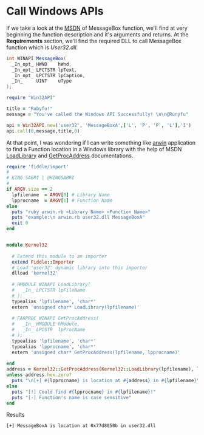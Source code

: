 # Call Windows APIs

If we take a look at the [MSDN](https://msdn.microsoft.com/en-us/library/windows/desktop/ms645505(v=vs.85).aspx) of MessageBox function, we'll find at very beginning the function description and it's arguments and returns. At the **Requirements** section, we'll find the required DLL to call MessageBox function which is *User32.dll*.

```csharp
int WINAPI MessageBox(
  _In_opt_ HWND    hWnd,
  _In_opt_ LPCTSTR lpText,
  _In_opt_ LPCTSTR lpCaption,
  _In_     UINT    uType
);
```

```ruby
require "Win32API"

title = "Rubyfu!"
message = "You've called the Windows API Successfully! \n\n@Runyfu" 

api = Win32API.new('user32', 'MessageBoxA',['L', 'P', 'P', 'L'],'I')
api.call(0,message,title,0)
```

At that point, I was wondering if I can write something like [arwin](http://www.vividmachines.com/shellcode/arwin.c) application to find a Function location in a Windows library with the help of MSDN [LoadLibrary](https://msdn.microsoft.com/en-us/library/windows/desktop/ms684175(v=vs.85).aspx) and [GetProcAddress](https://msdn.microsoft.com/en-us/library/windows/desktop/ms683212(v=vs.85).aspx) documentations.
```ruby
require 'fiddle/import'
# 
# KING SABRI | @KINGSABRI
#
if ARGV.size == 2
  lpfilename  = ARGV[0] # Library Name
  lpprocname  = ARGV[1] # Function Name 
else
  puts "ruby arwin.rb <Library Name> <Function Name>"
  puts "example:\n arwin.rb user32.dll MessageBoxA"
  exit 0
end


module Kernel32
  
  # Extend this module to an importer
  extend Fiddle::Importer
  # Load 'user32' dynamic library into this importer
  dlload 'kernel32'
  
  # HMODULE WINAPI LoadLibrary(
  #   _In_ LPCTSTR lpFileName
  # );
  typealias 'lpfilename', 'char*'
  extern 'unsigned char* LoadLibrary(lpfilename)'
  
  # FARPROC WINAPI GetProcAddress(
  #   _In_ HMODULE hModule,
  #   _In_ LPCSTR  lpProcName
  # );
  typealias 'lpfilename', 'char*'
  typealias 'lpprocname', 'char*'
  extern 'unsigned char* GetProcAddress(lpfilename, lpprocname)'
  
end
address = Kernel32::GetProcAddress(Kernel32::LoadLibrary(lpfilename), lpprocname).inspect.scan(/0x[\h]+/i)[1]
unless address.hex.zero?
  puts "\n[+] #{lpprocname} is location at #{address} in #{lpfilename}\n" 
else
  puts "[!] Could find #{lpprocname} in #{lpfilename}!"
  puts "[-] Function's name is case sensitive"
end
```

Results 
```
[+] MessageBoxA is location at 0x77d8050b in user32.dll
```
